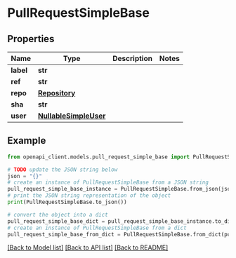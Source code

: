 # PullRequestSimpleBase


## Properties

Name | Type | Description | Notes
------------ | ------------- | ------------- | -------------
**label** | **str** |  | 
**ref** | **str** |  | 
**repo** | [**Repository**](Repository.md) |  | 
**sha** | **str** |  | 
**user** | [**NullableSimpleUser**](NullableSimpleUser.md) |  | 

## Example

```python
from openapi_client.models.pull_request_simple_base import PullRequestSimpleBase

# TODO update the JSON string below
json = "{}"
# create an instance of PullRequestSimpleBase from a JSON string
pull_request_simple_base_instance = PullRequestSimpleBase.from_json(json)
# print the JSON string representation of the object
print(PullRequestSimpleBase.to_json())

# convert the object into a dict
pull_request_simple_base_dict = pull_request_simple_base_instance.to_dict()
# create an instance of PullRequestSimpleBase from a dict
pull_request_simple_base_from_dict = PullRequestSimpleBase.from_dict(pull_request_simple_base_dict)
```
[[Back to Model list]](../README.md#documentation-for-models) [[Back to API list]](../README.md#documentation-for-api-endpoints) [[Back to README]](../README.md)


